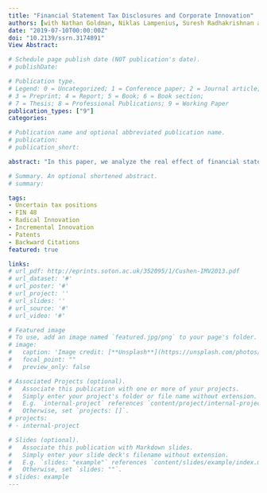 ```yaml
---
title: "Financial Statement Tax Disclosures and Corporate Innovation"
authors: [with Nathan Goldman, Niklas Lampenius, Suresh Radhakrishnan and Jose Elias Feres de Almeida]
date: "2019-07-10T00:00:00Z"
doi: "10.2139/ssrn.3174891"
View Abstract: 

# Schedule page publish date (NOT publication's date).
# publishDate: 

# Publication type.
# Legend: 0 = Uncategorized; 1 = Conference paper; 2 = Journal article;
# 3 = Preprint; 4 = Report; 5 = Book; 6 = Book section;
# 7 = Thesis; 8 = Professional Publications; 9 = Working Paper
publication_types: ["9"]
categories:

# Publication name and optional abbreviated publication name.
# publication: 
# publication_short: 

abstract: "In this paper, we analyze the real effect of financial statement tax disclosures on corporate innovation activities. In 2007, the FASB issued FIN 48, which mandates the separate disclosure of reserves for unrecognized tax benefits (UTBs). Tax credits for innovation comprise a significant portion of this reserve because of their higher likelihood of being disallowed by the IRS upon audit. Given that UTB disclosure increases IRS scrutiny and, in consequence, decrease the likelihood of receiving tax credits, we expect net present values of innovation to decrease. Using patent applications as a measure of corporate innovation, we employ a difference-in-difference research design with publicly listed U.S. firms as the treatment group and privately held U.S. firms as the control group. We hypothesize and find robust evidence that following the onset of FIN 48, the number of patent applications by publicly listed firms decreased. We also provide evidence that the decrease is attributable to incremental innovation, which is more subject to the UTB disclosure requirements, and we provide evidence that our findings are more concentrated amongst firms less likely to be audited by the IRS prior to FIN 48. Overall, our evidence provides support for the real effects of disclosures on innovation activities."

# Summary. An optional shortened abstract.
# summary: 

tags:
- Uncertain tax positions
- FIN 48
- Radical Innovation
- Incremental Innovation
- Patents
- Backward Citations
featured: true

links:
# url_pdf: http://eprints.soton.ac.uk/352095/1/Cushen-IMV2013.pdf
# url_dataset: '#'
# url_poster: '#'
# url_project: ''
# url_slides: ''
# url_source: '#'
# url_video: '#'

# Featured image
# To use, add an image named `featured.jpg/png` to your page's folder. 
# image:
#   caption: 'Image credit: [**Unsplash**](https://unsplash.com/photos/pLCdAaMFLTE)'
#   focal_point: ""
#   preview_only: false

# Associated Projects (optional).
#   Associate this publication with one or more of your projects.
#   Simply enter your project's folder or file name without extension.
#   E.g. `internal-project` references `content/project/internal-project/index.md`.
#   Otherwise, set `projects: []`.
# projects:
# - internal-project

# Slides (optional).
#   Associate this publication with Markdown slides.
#   Simply enter your slide deck's filename without extension.
#   E.g. `slides: "example"` references `content/slides/example/index.md`.
#   Otherwise, set `slides: ""`.
# slides: example
---
```

